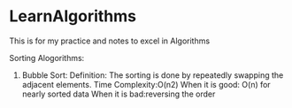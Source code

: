 # LearnAlgorithms
This is for my practice and notes to excel in Algorithms

Sorting Alogorithms:

1. Bubble Sort: 
	Definition: The sorting is done by repeatedly swapping the adjacent elements.
	Time Complexity:O(n2) 
	When it is good: O(n) for nearly sorted data
	When it is bad:reversing the order
	
